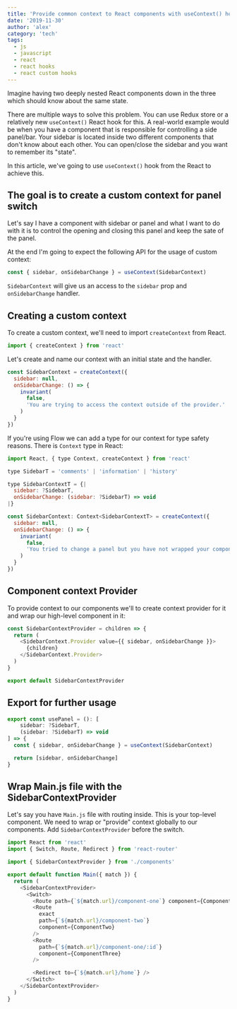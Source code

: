 ```yaml
---
title: 'Provide common context to React components with useContext() hook'
date: '2019-11-30'
author: 'alex'
category: 'tech'
tags:
  - js
  - javascript
  - react
  - react hooks
  - react custom hooks
---
```


Imagine having two deeply nested React components down in the three which should know about the same state.

There are multiple ways to solve this problem. You can use Redux store or a relatively new `useContext()` React hook for this. A real-world example would be when you have a component that is responsible for controlling a side panel/bar. Your sidebar is located inside two different components that don't know about each other. You can open/close the sidebar and you want to remember its "state".

In this article, we've going to use `useContext()` hook from the React to achieve this.

## The goal is to create a custom context for panel switch

Let's say I have a component with sidebar or panel and what I want to do with it is to control the opening and closing this panel and keep the sate of the panel.

At the end I'm going to expect the following API for the usage of custom context:

```javascript
const { sidebar, onSidebarChange } = useContext(SidebarContext)
```

`SidebarContext` will give us an access to the `sidebar` prop and `onSidebarChange` handler.

## Creating a custom context

To create a custom context, we'll need to import `createContext` from React.

```javascript
import { createContext } from 'react'
```

Let's create and name our context with an initial state and the handler.

```javascript
const SidebarContext = createContext({
  sidebar: null,
  onSidebarChange: () => {
    invariant(
      false,
      'You are trying to access the context outside of the provider.'
    )
  }
})
```

If you're using Flow we can add a type for our context for type safety reasons. There is `Context` type in React:

```javascript
import React, { type Context, createContext } from 'react'

type SidebarT = 'comments' | 'information' | 'history'

type SidebarContextT = {|
  sidebar: ?SidebarT,
  onSidebarChange: (sidebar: ?SidebarT) => void
|}

const SidebarContext: Context<SidebarContextT> = createContext({
  sidebar: null,
  onSidebarChange: () => {
    invariant(
      false,
      'You tried to change a panel but you have not wrapped your component with SidebarContextProvider.'
    )
  }
})
```

## Component context Provider

To provide context to our components we'll to create context provider for it and wrap our high-level component in it:

```javascript
const SidebarContextProvider = children => {
  return (
    <SidebarContext.Provider value={{ sidebar, onSidebarChange }}>
      {children}
    </SidebarContext.Provider>
  )
}

export default SidebarContextProvider
```

## Export for further usage

```javascript
export const usePanel = (): [
    sidebar: ?SidebarT,
    (sidebar: ?SidebarT) => void
] => {
  const { sidebar, onSidebarChange } = useContext(SidebarContext)

  return [sidebar, onSidebarChange]
}
```

## Wrap Main.js file with the SidebarContextProvider

Let's say you have `Main.js` file with routing inside. This is your top-level component. We need to wrap or "provide" context globally to our components. Add `SidebarContextProvider` before the switch.

```javascript
import React from 'react'
import { Switch, Route, Redirect } from 'react-router'

import { SidebarContextProvider } from './components'

export default function Main({ match }) {
  return (
    <SidebarContextProvider>
      <Switch>
        <Route path={`${match.url}/component-one`} component={ComponentOne} />
        <Route
          exact
          path={`${match.url}/component-two`}
          component={ComponentTwo}
        />
        <Route
          path={`${match.url}/component-one/:id`}
          component={ComponentThree}
        />

        <Redirect to={`${match.url}/home`} />
      </Switch>
    </SidebarContextProvider>
  )
}
```
